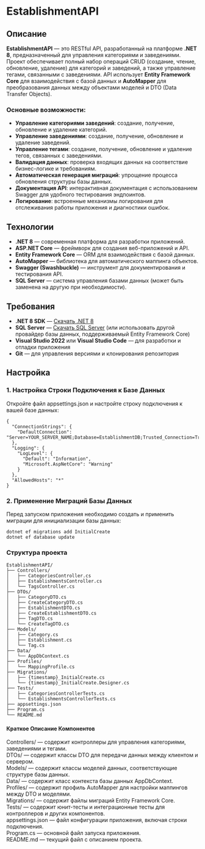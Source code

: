 # EstablishmentAPI

## Описание

**EstablishmentAPI** — это RESTful API, разработанный на платформе **.NET 8**, предназначенный для управления категориями и заведениями. Проект обеспечивает полный набор операций CRUD (создание, чтение, обновление, удаление) для категорий и заведений, а также управление тегами, связанными с заведениями. API использует **Entity Framework Core** для взаимодействия с базой данных и **AutoMapper** для преобразования данных между объектами моделей и DTO (Data Transfer Objects).

### Основные возможности:

- **Управление категориями заведений**: создание, получение, обновление и удаление категорий.
- **Управление заведениями**: создание, получение, обновление и удаление заведений.
- **Управление тегами**: создание, получение, обновление и удаление тегов, связанных с заведениями.
- **Валидация данных**: проверка входящих данных на соответствие бизнес-логике и требованиям.
- **Автоматическая генерация миграций**: упрощение процесса обновления структуры базы данных.
- **Документация API**: интерактивная документация с использованием Swagger для удобного тестирования эндпоинтов.
- **Логирование**: встроенные механизмы логирования для отслеживания работы приложения и диагностики ошибок.

## Технологии

- **.NET 8** — современная платформа для разработки приложений.
- **ASP.NET Core** — фреймворк для создания веб-приложений и API.
- **Entity Framework Core** — ORM для взаимодействия с базой данных.
- **AutoMapper** — библиотека для автоматического маппинга объектов.
- **Swagger (Swashbuckle)** — инструмент для документирования и тестирования API.
- **SQL Server** — система управления базами данных (может быть заменена на другую при необходимости).

## Требования

- **.NET 8 SDK** — [Скачать .NET 8](https://dotnet.microsoft.com/download/dotnet/8.0)
- **SQL Server** — [Скачать SQL Server](https://www.microsoft.com/en-us/sql-server/sql-server-downloads) (или использовать другой провайдер базы данных, поддерживаемый Entity Framework Core)
- **Visual Studio 2022** или **Visual Studio Code** — для разработки и отладки приложения
- **Git** — для управления версиями и клонирования репозитория

## Настройка

### 1. Настройка Строки Подключения к Базе Данных
Откройте файл appsettings.json и настройте строку подключения к вашей базе данных:
```
{
  "ConnectionStrings": {
    "DefaultConnection": "Server=YOUR_SERVER_NAME;Database=EstablishmentDB;Trusted_Connection=True;MultipleActiveResultSets=true"
  },
  "Logging": {
    "LogLevel": {
      "Default": "Information",
      "Microsoft.AspNetCore": "Warning"
    }
  },
  "AllowedHosts": "*"
}
```
### 2. Применение Миграций Базы Данных
Перед запуском приложения необходимо создать и применить миграции для инициализации базы данных:
```
dotnet ef migrations add InitialCreate
dotnet ef database update
```
### Структура проекта
```
EstablishmentAPI/
├── Controllers/
│   ├── CategoriesController.cs
│   ├── EstablishmentsController.cs
│   └── TagsController.cs
├── DTOs/
│   ├── CategoryDTO.cs
│   ├── CreateCategoryDTO.cs
│   ├── EstablishmentDTO.cs
│   ├── CreateEstablishmentDTO.cs
│   ├── TagDTO.cs
│   └── CreateTagDTO.cs
├── Models/
│   ├── Category.cs
│   ├── Establishment.cs
│   └── Tag.cs
├── Data/
│   └── AppDbContext.cs
├── Profiles/
│   └── MappingProfile.cs
├── Migrations/
│   ├── {timestamp}_InitialCreate.cs
│   └── {timestamp}_InitialCreate.Designer.cs
├── Tests/
│   ├── CategoriesControllerTests.cs
│   └── EstablishmentsControllerTests.cs
├── appsettings.json
├── Program.cs
└── README.md
```
#### Краткое Описание Компонентов
Controllers/ — содержит контроллеры для управления категориями, заведениями и тегами.  
DTOs/ — содержит классы DTO для передачи данных между клиентом и сервером.  
Models/ — содержит классы моделей данных, соответствующие структуре базы данных.  
Data/ — содержит класс контекста базы данных AppDbContext.  
Profiles/ — содержит профиль AutoMapper для настройки маппингов между DTO и моделями.  
Migrations/ — содержит файлы миграций Entity Framework Core.  
Tests/ — содержит юнит-тесты и интеграционные тесты для контроллеров и других компонентов.  
appsettings.json — файл конфигурации приложения, включая строки подключения.  
Program.cs — основной файл запуска приложения.  
README.md — текущий файл с описанием проекта.  

